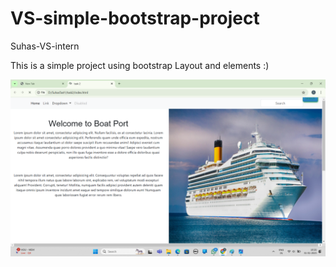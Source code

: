 # VS-simple-bootstrap-project
Suhas-VS-intern

This is a simple project using bootstrap Layout and elements :)

![image alt](https://github.com/Suhas-l6361/VS-simple-bootstrap-project/blob/cbaa324b544da7786f36e5283e3bd51bcacb5b75/Screenshot%20(16).png)

